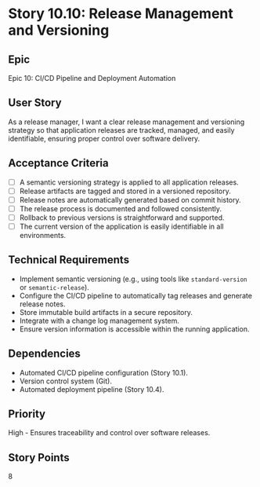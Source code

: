 # Story 10.10: Release Management and Versioning

## Epic
Epic 10: CI/CD Pipeline and Deployment Automation

## User Story
As a release manager, I want a clear release management and versioning strategy so that application releases are tracked, managed, and easily identifiable, ensuring proper control over software delivery.

## Acceptance Criteria
- [ ] A semantic versioning strategy is applied to all application releases.
- [ ] Release artifacts are tagged and stored in a versioned repository.
- [ ] Release notes are automatically generated based on commit history.
- [ ] The release process is documented and followed consistently.
- [ ] Rollback to previous versions is straightforward and supported.
- [ ] The current version of the application is easily identifiable in all environments.

## Technical Requirements
- Implement semantic versioning (e.g., using tools like `standard-version` or `semantic-release`).
- Configure the CI/CD pipeline to automatically tag releases and generate release notes.
- Store immutable build artifacts in a secure repository.
- Integrate with a change log management system.
- Ensure version information is accessible within the running application.

## Dependencies
- Automated CI/CD pipeline configuration (Story 10.1).
- Version control system (Git).
- Automated deployment pipeline (Story 10.4).

## Priority
High - Ensures traceability and control over software releases.

## Story Points
8
